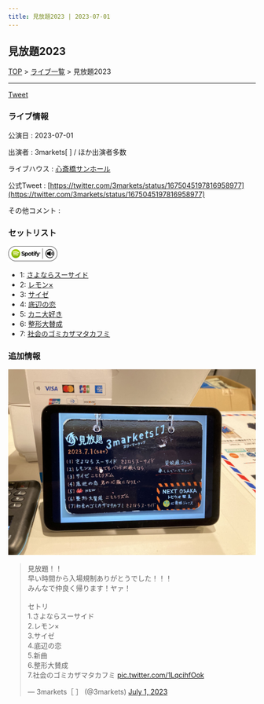 ```yaml
---
title: 見放題2023 | 2023-07-01
---
```

## 見放題2023

[TOP](/setlist/) > [ライブ一覧](lives.html) > 見放題2023

___

<a href="https://twitter.com/share?ref_src=twsrc%5Etfw" data-text="3markets[ ]セットリスト > 見放題2023" class="twitter-share-button" data-via="3markets" data-hashtags="3markets" data-related="3markets" data-show-count="false">Tweet</a>

### ライブ情報

公演日
:    2023-07-01

出演者
:    3markets[ ] / ほか出演者多数

ライブハウス
:    [心斎橋サンホール](livehouse061.html)

公式Tweet
:    [https://twitter.com/3markets/status/1675045197816958977](https://twitter.com/3markets/status/1675045197816958977)

その他コメント
:    

### セットリスト


[![play with spotify](images/spotify-icon.png)](https://open.spotify.com/playlist/2hmrAlmqIPSzGaAFm8v9GM)



*  1: [さよならスーサイド](song013.html)
*  2: [レモン×](song003.html)
*  3: [サイゼ](song004.html)
*  4: [底辺の恋](song008.html)
*  5: [カニ大好き](song079.html)
*  6: [整形大賛成](song005.html)
*  7: [社会のゴミカザマタカフミ](song002.html)


### 追加情報

[![セトリ画像](images/070.jpg)](images/070.jpg)


<blockquote class="twitter-tweet"><p lang="ja" dir="ltr">見放題！！<br>早い時間から入場規制ありがとうでした！！！<br>みんなで仲良く帰ります！ヤァ！<br><br>セトリ<br>1.さよならスーサイド<br>2.レモン×<br>3.サイゼ<br>4.底辺の恋<br>5.新曲<br>6.整形大賛成<br>7.社会のゴミカザマタカフミ <a href="https://t.co/1LqcihfOok">pic.twitter.com/1LqcihfOok</a></p>&mdash; 3markets［ ］ (@3markets) <a href="https://twitter.com/3markets/status/1675045197816958977?ref_src=twsrc%5Etfw">July 1, 2023</a></blockquote>
<script async src="https://platform.twitter.com/widgets.js" charset="utf-8"></script>




<script async src="https://platform.twitter.com/widgets.js" charset="utf-8"></script>